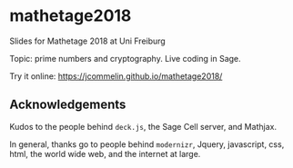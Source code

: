 # mathetage2018
Slides for Mathetage 2018 at Uni Freiburg

Topic: prime numbers and cryptography. Live coding in Sage.

Try it online: https://jcommelin.github.io/mathetage2018/

## Acknowledgements
Kudos to the people behind `deck.js`, the Sage Cell server, and Mathjax.

In general, thanks go to people behind `modernizr`, Jquery, javascript, css, html, the world wide web, and the internet at large.
